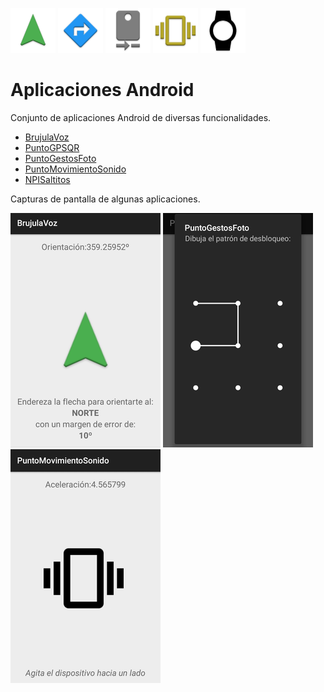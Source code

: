[![BrujulaVoz](BrujulaVoz/app/src/main/res/mipmap-hdpi/ic_launcher.png)](BrujulaVoz)
[![PuntoGPSQR](PuntoGPSQR/app/src/main/res/mipmap-hdpi/ic_launcher.png)](PuntoGPSQR)
[![PuntoGestosFoto](PuntoGestosFoto/app/src/main/res/mipmap-hdpi/ic_launcher.png)](PuntoGestosFoto)
[![PuntoMovimientoSonido](PuntoMovimientoSonido/app/src/main/res/mipmap-hdpi/ic_launcher.png)](PuntoMovimientoSonido)
[![NPISaltitos](NPISaltitos/app/src/main/res/mipmap-hdpi/ic_launcher.png)](NPISaltitos)

# Aplicaciones Android

Conjunto de aplicaciones Android de diversas funcionalidades.

 - [BrujulaVoz](BrujulaVoz)
 - [PuntoGPSQR](PuntoGPSQR)
 - [PuntoGestosFoto](PuntoGestosFoto)
 - [PuntoMovimientoSonido](PuntoMovimientoSonido)
 - [NPISaltitos](NPISaltitos)

Capturas de pantalla de algunas aplicaciones.

![BrujulaVoz](BrujulaVoz/snapshot/snapshot3.png)
![PuntoGestosFoto](PuntoGestosFoto/snapshot/snapshot3.png)
![PuntoMovimientoSonido](PuntoMovimientoSonido/snapshot/snapshot1.png)
